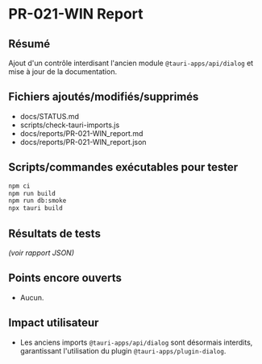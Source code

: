 # PR-021-WIN Report

## Résumé
Ajout d'un contrôle interdisant l'ancien module `@tauri-apps/api/dialog` et mise à jour de la documentation.

## Fichiers ajoutés/modifiés/supprimés
- docs/STATUS.md
- scripts/check-tauri-imports.js
- docs/reports/PR-021-WIN_report.md
- docs/reports/PR-021-WIN_report.json

## Scripts/commandes exécutables pour tester
```bash
npm ci
npm run build
npm run db:smoke
npx tauri build
```

## Résultats de tests
*(voir rapport JSON)*

## Points encore ouverts
- Aucun.

## Impact utilisateur
- Les anciens imports `@tauri-apps/api/dialog` sont désormais interdits, garantissant l'utilisation du plugin `@tauri-apps/plugin-dialog`.

